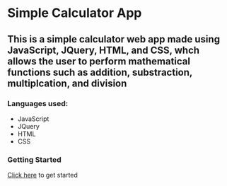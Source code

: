 # Simple Calculator App

## This is a simple calculator web app made using JavaScript, JQuery, HTML, and CSS, whch allows the user to perform mathematical functions such as addition, substraction, multiplcation, and division

### Languages used: 
* JavaScript
* JQuery
* HTML
* CSS

### Getting Started
[Click here]( https://small-js-projects.github.io/calculator-app/) to get started